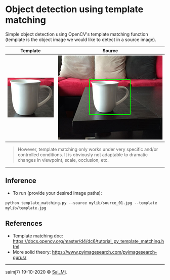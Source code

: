 # Object detection using template matching

Simple object detection using OpenCV's template matching function (template is the object image we would like to detect in a source image).

Template         |  Source
:-------------------------:|:-------------------------:
![Template](mylib/template.jpg?raw=true "template")  |  ![Source](mylib/detection.png?raw=true "detection")

> However, template matching only works under very specific and/or controlled conditions. It is obviously not adaptable to dramatic changes in viewpoint, scale, occlusion, etc.

---

## Inference

- To run (provide your desired image paths): 

```
python template_matching.py --source mylib/source_01.jpg --template mylib/template.jpg
```

## References

- Template matching doc: https://docs.opencv.org/master/d4/dc6/tutorial_py_template_matching.html
- More solid theory: https://www.pyimagesearch.com/pyimagesearch-gurus/


---

saimj7/ 19-10-2020 © <a href="http://saimj7.github.io" target="_blank">Sai_Mj</a>.
